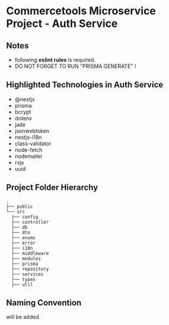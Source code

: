 # Commercetools Microservice Project - Auth Service

## Notes

- following **eslint rules** is required.
- DO NOT FORGET TO RUN "PRISMA GENERATE" !

## Highlighted Technologies in Auth Service

- @nestjs
- prisma
- bcrypt
- dotenv
- jade
- jsonwebtoken
- nestjs-i18n
- class-validator
- node-fetch
- nodemailer
- rxjs
- uuid

## Project Folder Hierarchy

    .
    ├── public
    └── src
      ├── config
      ├── controller
      ├── db
      ├── dto
      ├── enums
      ├── error
      ├── i18n
      ├── middleware
      ├── modules
      ├── prisma
      ├── repository
      ├── services
      ├── types
      ├── util

## Naming Convention

will be added.
